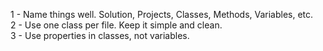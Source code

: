 1 - Name things well. Solution, Projects, Classes, Methods, Variables, etc. <br />
2 - Use one class per file. Keep it simple and clean. <br/>
3 - Use properties in classes, not variables. <br/>
